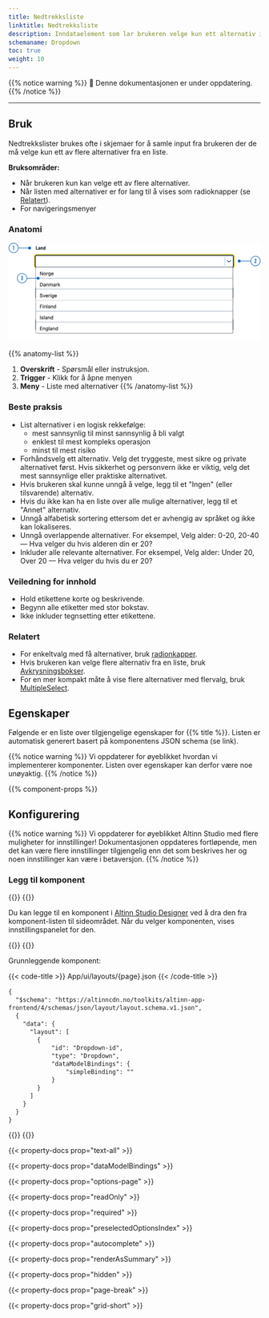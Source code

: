 ```yaml
---
title: Nedtrekksliste
linktitle: Nedtrekksliste
description: Inndataelement som lar brukeren velge kun ett alternativ i en liste med flere alternativer.
schemaname: Dropdown
toc: true
weight: 10
---
```


{{% notice warning %}}
🚧 Denne dokumentasjonen er under oppdatering.
{{% /notice %}}

---

## Bruk

Nedtrekkslister brukes ofte i skjemaer for å samle input fra brukeren der de må velge kun ett av flere alternativer fra en liste.

**Bruksområder:**

* Når brukeren kun kan velge ett av flere alternativer.
* Når listen med alternativer er for lang til å vises som radioknapper (se [Relatert](#relatert)).
* For navigeringsmenyer

### Anatomi

![Anatomi Nedtrekksliste](Dropdown-anatomy.png)

{{% anatomy-list %}}
1. **Overskrift** - Spørsmål eller instruksjon.
2. **Trigger** - Klikk for å åpne menyen
3. **Meny** - Liste med alternativer
{{% /anatomy-list %}} 

### Beste praksis

- List alternativer i en logisk rekkefølge:
  - mest sannsynlig til minst sannsynlig å bli valgt
  - enklest til mest kompleks operasjon
  - minst til mest risiko
- Forhåndsvelg ett alternativ. Velg det tryggeste, mest sikre og private alternativet først. Hvis sikkerhet og personvern ikke er viktig, velg det mest sannsynlige eller praktiske alternativet.
- Hvis brukeren skal kunne unngå å velge, legg til et "Ingen" (eller tilsvarende) alternativ.
- Hvis du ikke kan ha en liste over alle mulige alternativer, legg til et "Annet" alternativ.
- Unngå alfabetisk sortering ettersom det er avhengig av språket og ikke kan lokaliseres.
- Unngå overlappende alternativer. For eksempel, Velg alder: 0-20, 20-40 — Hva velger du hvis alderen din er 20?
- Inkluder alle relevante alternativer. For eksempel, Velg alder: Under 20, Over 20 — Hva velger du hvis du er 20?

### Veiledning for innhold

* Hold etikettene korte og beskrivende.
* Begynn alle etiketter med stor bokstav.
* Ikke inkluder tegnsetting etter etikettene.

### Relatert

* For enkeltvalg med få alternativer, bruk [radionkapper](../radiobuttons/).
* Hvis brukeren kan velge flere alternativ fra en liste, bruk [Avkrysningsbokser](../checkboxes/).
* For en mer kompakt måte å vise flere alternativer med flervalg, bruk [MultipleSelect](../multipleselect/).

## Egenskaper

Følgende er en liste over tilgjengelige egenskaper for {{% title %}}. Listen er automatisk generert basert på komponentens JSON schema (se link).

{{% notice warning %}}
Vi oppdaterer for øyeblikket hvordan vi implementerer komponenter. Listen over egenskaper kan derfor være noe unøyaktig.
{{% /notice %}}

{{% component-props %}}

## Konfigurering

{{% notice warning %}}
Vi oppdaterer for øyeblikket Altinn Studio med flere muligheter for innstillinger!
 Dokumentasjonen oppdateres fortløpende, men det kan være flere innstillinger tilgjengelig enn det som beskrives her og noen innstillinger kan være i betaversjon.
{{% /notice %}}

### Legg til komponent

{{<content-version-selector classes="border-box">}}
{{<content-version-container version-label="Altinn Studio Designer">}}

Du kan legge til en komponent i [Altinn Studio Designer](/nb/app/getting-started/) ved å dra den fra komponent-listen til sideområdet.
Når du velger komponenten, vises innstillingspanelet for den.

{{</content-version-container>}}
{{<content-version-container version-label="Kode">}}

Grunnleggende komponent:

{{< code-title >}}
App/ui/layouts/{page}.json
{{< /code-title >}}

```json{hl_lines="6-12"}
{
  "$schema": "https://altinncdn.no/toolkits/altinn-app-frontend/4/schemas/json/layout/layout.schema.v1.json",
  {
    "data": {
      "layout": [
        {
            "id": "Dropdown-id",
            "type": "Dropdown",
            "dataModelBindings": {
                "simpleBinding": ""
            }
        }
      ]
    }
  }
}
```

{{</content-version-container>}}
{{</content-version-selector>}}

{{< property-docs prop="text-all" >}}

{{< property-docs prop="dataModelBindings" >}}

{{< property-docs prop="options-page" >}}

{{< property-docs prop="readOnly" >}}

{{< property-docs prop="required" >}}

{{< property-docs prop="preselectedOptionsIndex" >}}

{{< property-docs prop="autocomplete" >}}

{{< property-docs prop="renderAsSummary" >}}

{{< property-docs prop="hidden" >}}

{{< property-docs prop="page-break" >}}

{{< property-docs prop="grid-short" >}}

<!-- ## Eksempler -->
